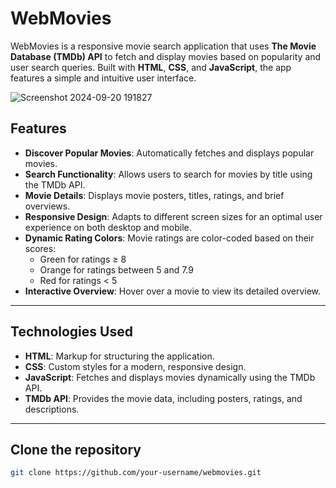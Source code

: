 # WebMovies

WebMovies is a responsive movie search application that uses **The Movie Database (TMDb) API** to fetch and display movies based on popularity and user search queries. Built with **HTML**, **CSS**, and **JavaScript**, the app features a simple and intuitive user interface.

![Screenshot 2024-09-20 191827](https://github.com/user-attachments/assets/2384c438-fa31-47ee-bbeb-bd749acd55d2)


## Features

- **Discover Popular Movies**: Automatically fetches and displays popular movies.
- **Search Functionality**: Allows users to search for movies by title using the TMDb API.
- **Movie Details**: Displays movie posters, titles, ratings, and brief overviews.
- **Responsive Design**: Adapts to different screen sizes for an optimal user experience on both desktop and mobile.
- **Dynamic Rating Colors**: Movie ratings are color-coded based on their scores:
  - Green for ratings ≥ 8
  - Orange for ratings between 5 and 7.9
  - Red for ratings < 5
- **Interactive Overview**: Hover over a movie to view its detailed overview.

---

## Technologies Used

- **HTML**: Markup for structuring the application.
- **CSS**: Custom styles for a modern, responsive design.
- **JavaScript**: Fetches and displays movies dynamically using the TMDb API.
- **TMDb API**: Provides the movie data, including posters, ratings, and descriptions.

---

## Clone the repository

   ```bash
   git clone https://github.com/your-username/webmovies.git
